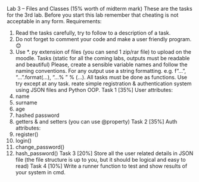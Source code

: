 Lab 3 – Files and Classes (15% worth of midterm mark)
These are the tasks for the 3rd lab. Before you start this lab remember that cheating is not
acceptable in any form.
Requirements:
1. Read the tasks carefully, try to follow to a description of a task.
2. Do not forget to comment your code and make a user friendly program.
😊
3. Use *. py extension of files (you can send 1 zip/rar file) to upload on the moodle.
Tasks (static for all the coming labs, outputs must be readable and beautiful)
Please, create a sensible variable names and follow the naming conventions. For any output use
a string formatting. e.g. f“...”, “...”.format(...), “...% ” % (...).
All tasks must be done as functions.
Use try except at any task.
reate simple registration & authentication system using JSON files and Python OOP.
Task 1 [35%]
User attributes:
1. name
2. surname
3. age
4. hashed password
5. getters & and setters (you can use @property)
Task 2 [35%]
Auth attributes:
1. register()
2. login()
3. change_password()
4. hash_password()
Task 3 [20%]
Store all the user related details in JSON file (the file structure is up to you, but it should be
logical and easy to read)
Task 4 [10%]
Write a runner function to test and show results of your system in cmd.
